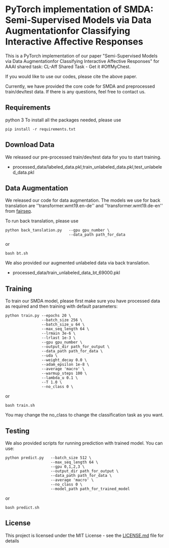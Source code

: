 # PyTorch implementation of SMDA: Semi-Supervised Models via Data Augmentationfor Classifying Interactive Affective Responses

This is a PyTorch implementation of our paper "Semi-Supervised Models via Data Augmentationfor Classifying Interactive Affective Responses" for AAAI shared task: CL-Aff Shared Task - Get it #OffMyChest. 

If you would like to use our codes, please cite the above paper.

Currently, we have provided the core code for SMDA and  preprocessed train/dev/test data. If there is any questions, feel free to contact us.

## Requirements

python 3
To install all the packages needed, please use
```
pip install -r requirements.txt 
``` 

## Download Data

We released our pre-processed train/dev/test data for you to start training.

- processed_data/labeled_data.pkl,train_unlabeled_data.pkl,test_unlabeled_data.pkl

## Data Augmentation

We released our code for data augmentation. The models we use for back translation are ''transformer.wmt19.en-de'' and ''transformer.wmt19.de-en'' from [fairseq](https://github.com/pytorch/fairseq/tree/master/examples/translation).

To run back translation, please use

```
python back_tanslation.py   --gpu gpu_number \
                            --data_path path_for_data

``` 
or
```
bash bt.sh

``` 

We also provided our augmented unlabeled data via back translation.

- processed_data/train_unlabeled_data_bt_69000.pkl

## Training

To train our SMDA model, please first make sure you have processed data as required and then training with default parameters:
```
python train.py --epochs 20 \
                --batch_size 256 \
                --batch_size_u 64 \
                --max_seq_length 64 \
                --lrmain 3e-6 \
                --lrlast 1e-3 \
                --gpu gpu_number \
                --output_dir path_for_output \
                --data_path path_for_data \
                --uda \
                --weight_decay 0.0 \
                --adam_epsilon 1e-8 \
                --average 'macro' \
                --warmup_steps 100 \
                --lambda_u 0.1 \
                --T 1.0 \
                --no_class 0 \
```
or
```
bash train.sh
```

You may change the no_class to change the classification task as you want.

## Testing

We also provided scripts for running prediction with trained model. You can use:
```
python predict.py   --batch_size 512 \
                    --max_seq_length 64 \
                    --gpu 0,1,2,3 \
                    --output_dir path_for_output \
                    --data_path path_for_data \
                    --average 'macro' \
                    --no_class 0 \
                    --model_path path_for_trained_model
```
or
```
bash predict.sh
```

## License

This project is licensed under the MIT License - see the [LICENSE.md](LICENSE.md) file for details
 
